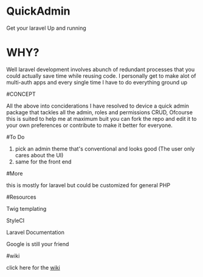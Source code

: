 # QuickAdmin
Get your laravel Up and running 

# WHY?

Well laravel development involves abunch of redundant processes that you could actually save time while reusing code.
I personally get to make alot of multi-auth apps and every single time I have to do everything ground up

#CONCEPT

All the above into conciderations I have resolved to device a quick admin package that tackles all the admin, roles and permissions CRUD, Ofcourse this is suited to help me at maximum buit you can fork the repo and edit it to your own preferences or contribute to make it better for everyone. 

#To Do

1. pick an admin theme that's conventional and looks good (The user only cares about the UI)
2. same for the front end

#More

this is mostly for laravel but could be customized for general PHP


#Resources

Twig templating

StyleCI

Laravel Documentation 

Google is still your friend

#wiki

click here for the [wiki](https://github.com/ayimdomnic/QuickAdmin/wiki)
